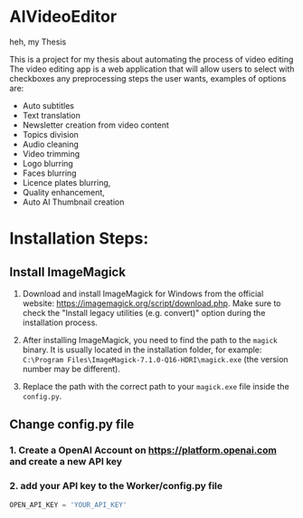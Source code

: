 # AIVideoEditor
heh, my Thesis

This is a project for my thesis about automating the process of video editing
The video editing app is a web application that will allow users to select with checkboxes any preprocessing steps the user wants, examples of options are:

* Auto subtitles
* Text translation
* Newsletter creation from video content
* Topics division 
* Audio cleaning
* Video trimming
* Logo blurring 
* Faces blurring
* Licence plates blurring, 
* Quality enhancement, 
* Auto AI Thumbnail creation

# Installation Steps:

## Install ImageMagick 

1. Download and install ImageMagick for Windows from the official website: https://imagemagick.org/script/download.php. Make sure to check the "Install legacy utilities (e.g. convert)" option during the installation process.

2. After installing ImageMagick, you need to find the path to the `magick` binary. It is usually located in the installation folder, for example: `C:\Program Files\ImageMagick-7.1.0-Q16-HDRI\magick.exe` (the version number may be different).

3. Replace the path with the correct path to your `magick.exe` file inside the `config.py`.

## Change config.py file

### 1. Create a OpenAI Account on https://platform.openai.com and create a new API key
### 2. add your API key to the Worker/config.py file
```python
OPEN_API_KEY = 'YOUR_API_KEY'
```
